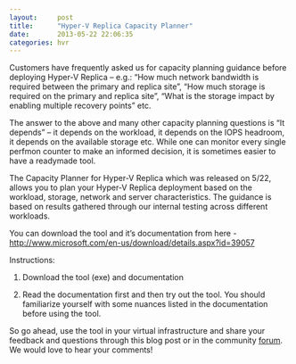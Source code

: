 ```yaml
---
layout:     post
title:      "Hyper-V Replica Capacity Planner"
date:       2013-05-22 22:06:35
categories: hvr
---
```

Customers have frequently asked us for capacity planning guidance before deploying Hyper-V Replica – e.g.: “How much network bandwidth is required between the primary and replica site”, “How much storage is required on the primary and replica site”, “What is the storage impact by enabling multiple recovery points” etc.

The answer to the above and many other capacity planning questions is “It depends” – it depends on the workload, it depends on the IOPS headroom, it depends on the available storage etc. While one can monitor every single perfmon counter to make an informed decision, it is sometimes easier to have a readymade tool.

The Capacity Planner for Hyper-V Replica which was released on 5/22, allows you to plan your Hyper-V Replica deployment based on the workload, storage, network and server characteristics. The guidance is based on results gathered through our internal testing across different workloads.

You can download the tool and it’s documentation from here - <http://www.microsoft.com/en-us/download/details.aspx?id=39057>

Instructions:

1) Download the tool (exe) and documentation

2) Read the documentation first and then try out the tool. You should familiarize yourself with some nuances listed in the documentation before using the tool. 

So go ahead, use the tool in your virtual infrastructure and share your feedback and questions through this blog post or in the community [forum](http://social.technet.microsoft.com/Forums/en-US/winserverhyperv/threads). We would love to hear your comments! 
